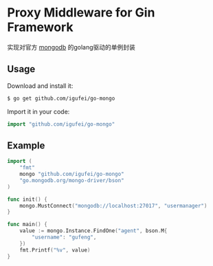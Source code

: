 # Proxy Middleware for Gin Framework

实现对官方 [mongodb](https://github.com/mongodb/mongo-go-driver) 的golang驱动的单例封装

## Usage

Download and install it:

```sh
$ go get github.com/igufei/go-mongo
```

Import it in your code:

```go
import "github.com/igufei/go-mongo"
```

## Example

```go
import (
	"fmt"
	mongo "github.com/igufei/go-mongo"
	"go.mongodb.org/mongo-driver/bson"
)

func init() {
	mongo.MustConnect("mongodb://localhost:27017", "usermanager")
}

func main() {
	value := mongo.Instance.FindOne("agent", bson.M{
		"username": "gufeng",
	})
	fmt.Printf("%v", value)
}
```